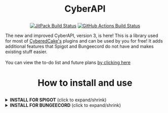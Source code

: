 <h1><p align="center">CyberAPI</p></h1>

<p align="center">
<a href="https://jitpack.io/p/CyberedCake/CyberAPI"><img src="https://jitpack.io/v/CyberedCake/CyberAPI.svg?label=Latest+Build" alt="JitPack Build Status"></a>
<a href="https://github.com/CyberedCake/CyberAPI/releases/latest"><img src="https://github.com/CyberedCake/CyberAPI/actions/workflows/actions.yml/badge.svg" alt="GitHub Actions Build Status"></a>
</p>
The new and improved CyberAPI, version 3, is here! This is a library used for most of <a href="https://github.com/CyberedCake?tab=repositories">CyberedCake's</a> plugins and can be used by you for free! It adds additional features that Spigot and Bungeecord do not have and makes existing stuff easier.
<br> <br>
You can view the to-do list and future plans <a href="https://github.com/CyberedCake/CyberAPI/projects/1">by clicking here</a>

<h1><p align="center">How to install and use</p></h1>

<details>
  <summary><b>INSTALL FOR SPIGOT</b> (click to expand/shrink)</summary>

## Installation - Spigot
### (It is recommended that you use [PaperSpigot](https://papermc.io/downloads) instead of Spigot, but Spigot is still supported and PaperSpigot works on the 'spigot' portion of the library!)
    
<details>
  <summary><b>INSTALL WITH GRADLE [RECOMMENDED]</b> (click to expand/shrink)</summary>

--------------------------------------------------------------------------------------------------------------
Step 1) Include the below code in your build.gradle "repositories" section.
```gradle
	repositories {
		maven { url 'https://jitpack.io' }
	}
```

Step 2) Include the below code in your build.gradle "dependencies" and replace "LATEST BUILD" with the latest build that you see here: [![](https://jitpack.io/v/CyberedCake/CyberAPI.svg?label=Latest+Build)](https://jitpack.io/p/CyberedCake/CyberAPI) <br>
```gradle
	dependencies {
	        implementation 'com.github.CyberedCake.CyberAPI:spigot:LATEST BUILD'
	}
```

Step 3) Reload your gradle project and follow the usage instructions below.

--------------------------------------------------------------------------------------------------------------
</details>
    
<details>
  <summary><b>INSTALL WITH MAVEN</b> (click to expand/shrink)</summary>

--------------------------------------------------------------------------------------------------------------
Step 1) Include the below code in your pom.xml "repositories" section.
```xml
    <repositories>
    	<repository>
            <id>jitpack.io</id>
            <url>https://jitpack.io</url>
	 </repository>
    </repositories>
```

Step 2) Include the below code in your build.gradle "dependencies" and replace "LATEST BUILD" with the latest build that you see here: [![](https://jitpack.io/v/CyberedCake/CyberAPI.svg?label=Latest+Build)](https://jitpack.io/p/CyberedCake/CyberAPI) <br>
```xml
    <dependencies>
    	<dependency>
            <groupId>com.github.CyberedCake.CyberAPI</groupId>
            <artifactId>spigot</artifactId>
            <version>LATEST BUILD</version>
	 </dependency>
    </dependencies>
```

Step 3) Reload your maven project and follow the usage instructions below.

--------------------------------------------------------------------------------------------------------------
</details>

## How to use - Spigot
To use CyberAPI, write this in your main onEnable method:

```java
import net.cybercake.cyberapi.spigot.CyberAPI;
import net.cybercake.cyberapi.common.builders.settings.Settings;

public class MainClass extends CyberAPI { // you must extend CyberAPI instead of JavaPlugin

    @Override
    public void onEnable() {
        startCyberAPI( // this method will start CyberAPI and is **required** to be the first thing in your onEnable() method
                Settings.builder()
                        // put your settings here, usually in the form of .<setting>(<value>)
                        
                        .commandsPath("<your groupID>.commands")
                        // usually it's a good idea to define your commands package so that CyberAPI doesn't go searching through
                        // everything if you are using the 'better commands' feature
                        
                        .build() // build once you have changed the settings you want
        );
        
        // now you have access to everything CyberAPI!
        // view the docs here: https://docs.spigot.cybercake.net/
    }

}
```

</details>

<details>
  <summary><b>INSTALL FOR BUNGEECORD</b> (click to expand/shrink)</summary>

## Installation - Bungeecord
### (It is recommended that you use [Waterfall](https://papermc.io/downloads#Waterfall) instead of Bungeecord, but Bungeecord is still supported and Waterfall works on the 'bungee' portion of the library!)

<details>
  <summary><b>INSTALL WITH GRADLE [RECOMMENDED]</b> (click to expand/shrink)</summary>

--------------------------------------------------------------------------------------------------------------
Step 1) Include the below code in your build.gradle "repositories" section.
```gradle
	repositories {
		maven { url 'https://jitpack.io' }
	}
```

Step 2) Include the below code in your build.gradle "dependencies" and replace "LATEST BUILD" with the latest build that you see here: [![](https://jitpack.io/v/CyberedCake/CyberAPI.svg?label=Latest+Build)](https://jitpack.io/p/CyberedCake/CyberAPI) <br>
```gradle
	dependencies {
	        implementation 'com.github.CyberedCake.CyberAPI:bungee:LATEST BUILD'
	}
```

Step 3) Reload your gradle project and follow the usage instructions below.

--------------------------------------------------------------------------------------------------------------
</details>

<details>
  <summary><b>INSTALL WITH MAVEN</b> (click to expand/shrink)</summary>

--------------------------------------------------------------------------------------------------------------
Step 1) Include the below code in your pom.xml "repositories" section.
```xml
    <repositories>
    	<repository>
            <id>jitpack.io</id>
            <url>https://jitpack.io</url>
	 </repository>
    </repositories>
```

Step 2) Include the below code in your build.gradle "dependencies" and replace "LATEST BUILD" with the latest build that you see here: [![](https://jitpack.io/v/CyberedCake/CyberAPI.svg?label=Latest+Build)](https://jitpack.io/p/CyberedCake/CyberAPI) <br>
```xml
    <dependencies>
    	<dependency>
            <groupId>com.github.CyberedCake.CyberAPI</groupId>
            <artifactId>bungee</artifactId>
            <version>LATEST BUILD</version>
	 </dependency>
    </dependencies>
```

Step 3) Reload your maven project and follow the usage instructions below.

--------------------------------------------------------------------------------------------------------------
</details>

## How to use - Bungeecord
To use CyberAPI, write this in your main onEnable method:

```java
import net.cybercake.cyberapi.bungee.CyberAPI;
import net.cybercake.cyberapi.common.builders.settings.Settings;

public class MainClass extends CyberAPI { // you must extend CyberAPI instead of Plugin

    @Override
    public void onEnable() {
        startCyberAPI( // this method will start CyberAPI and is **required** to be the first thing in your onEnable() method
                Settings.builder()
                        // put your settings here, usually in the form of .<setting>(<value>)

                        .commandsPath("<your groupID>.commands")
                        // usually it's a good idea to define your commands package so that CyberAPI doesn't go searching through
                        // everything if you are using the 'better commands' feature

                        .build() // build once you have changed the settings you want
        );

        // now you have access to everything CyberAPI!
        // view the docs here: https://docs.bungee.cybercake.net/
    }

}
```

</details>
